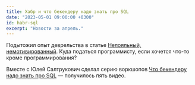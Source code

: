 ```yaml
---
title: Хабр и что бекендеру надо знать про SQL
date: "2023-05-01 09:00:00 +0300"
id: habr-sql
excerpt: "Новости за апрель."
---
```


Подытожил опыт деврельства в статье [Нелояльный, немотивированный](https://habr.com/ru/articles/727226/). Куда податься программисту, если хочется что-то кроме программирования?

Вместе с Юлей Салтрукович сделал серию воркшопов [Что бекендеру надо знать про SQL](https://www.youtube.com/watch?v=euVyH0gQUyA&list=PLfkikHwnACaWziZPvLdXqxNGHN-kfPdou) — получилось пять видео.
